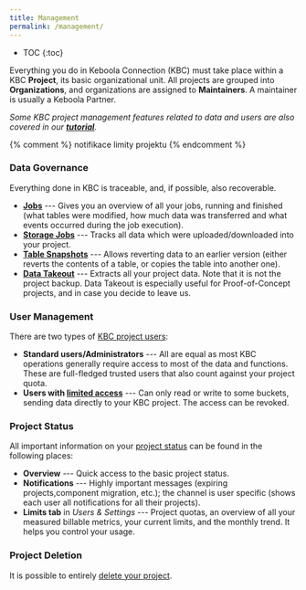```yaml
---
title: Management
permalink: /management/
---
```


* TOC
{:toc}

Everything you do in Keboola Connection (KBC) must take place within a KBC **Project**, its basic organizational unit.
All projects are grouped into **Organizations**, and organizations are assigned to **Maintainers**. 
A maintainer is usually a Keboola Partner.

*Some KBC project management features related to data and users are also covered in our [**tutorial**](/tutorial/management/).*

{% comment %}
notifikace
limity projektu
{% endcomment %}

### Data Governance 
Everything done in KBC is traceable, and, if possible, also recoverable.

- [**Jobs**](https://help.keboola.com/tutorial/management/#jobs) --- Gives you an overview of all your jobs,
running and finished (what tables were modified, how much data was transferred and 
what events occurred during the job execution).
- [**Storage Jobs**](https://help.keboola.com/tutorial/management/#storage-jobs) --- Tracks all data 
which were uploaded/downloaded into your project. 
- [**Table Snapshots**](https://help.keboola.com/tutorial/management/#table-snapshots) --- Allows reverting data
to an earlier version (either reverts the contents of a table, or copies the table into another one).
- [**Data Takeout**](/management/project-export/) --- Extracts all your project data. Note that it is not the project backup. 
Data Takeout is especially useful for Proof-of-Concept projects, and in case you decide to leave us.

### User Management
There are two types of [KBC project users](/management/users/):

- **Standard users/Administrators** --- All are equal as most KBC operations generally require access to most of the data and functions. These are full-fledged trusted users that also count against your project quota.
- **Users with [limited access](/storage/tokens/#limited-tokens)** --- Can only read or write to some buckets, 
sending data directly to your KBC project. The access can be revoked.

### Project Status
All important information on your [project status](/tutorial/management/#project-status) can be found in the following places:

- **Overview** --- Quick access to the basic project status.
- **Notifications** --- Highly important messages (expiring projects,component migration, etc.); 
the channel is user specific (shows each user all notifications for all their projects). 
- **Limits tab** in *Users & Settings* --- Project quotas, an overview of all your measured billable metrics, 
your current limits, and the monthly trend. It helps you control your usage.

### Project Deletion
It is possible to entirely [delete your project](/management/project-delete/).
